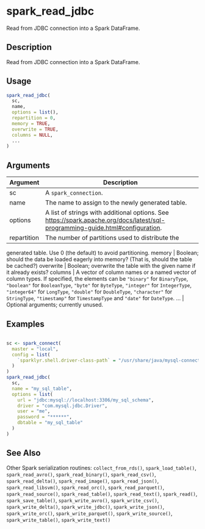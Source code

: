# spark_read_jdbc


Read from JDBC connection into a Spark DataFrame.




## Description

Read from JDBC connection into a Spark DataFrame.





## Usage
```r
spark_read_jdbc(
  sc,
  name,
  options = list(),
  repartition = 0,
  memory = TRUE,
  overwrite = TRUE,
  columns = NULL,
  ...
)
```




## Arguments


Argument      |Description
------------- |----------------
sc | A ``spark_connection``.
name | The name to assign to the newly generated table.
options | A list of strings with additional options. See https://spark.apache.org/docs/latest/sql-programming-guide.html#configuration.
repartition | The number of partitions used to distribute the
generated table. Use 0 (the default) to avoid partitioning.
memory | Boolean; should the data be loaded eagerly into memory? (That
is, should the table be cached?)
overwrite | Boolean; overwrite the table with the given name if it
already exists?
columns | A vector of column names or a named vector of column types.
If specified, the elements can be ``"binary"`` for ``BinaryType``,
``"boolean"`` for ``BooleanType``, ``"byte"`` for ``ByteType``,
``"integer"`` for ``IntegerType``, ``"integer64"`` for ``LongType``,
``"double"`` for ``DoubleType``, ``"character"`` for ``StringType``,
``"timestamp"`` for ``TimestampType`` and ``"date"`` for ``DateType``.
... | Optional arguments; currently unused.






## Examples

```r

sc <- spark_connect(
  master = "local",
  config = list(
    `sparklyr.shell.driver-class-path` = "/usr/share/java/mysql-connector-java-8.0.25.jar"
  )
)
spark_read_jdbc(
  sc,
  name = "my_sql_table",
  options = list(
    url = "jdbc:mysql://localhost:3306/my_sql_schema",
    driver = "com.mysql.jdbc.Driver",
    user = "me",
    password = "******",
    dbtable = "my_sql_table"
  )
)

```






## See Also

Other Spark serialization routines: 
`collect_from_rds()`,
`spark_load_table()`,
`spark_read_avro()`,
`spark_read_binary()`,
`spark_read_csv()`,
`spark_read_delta()`,
`spark_read_image()`,
`spark_read_json()`,
`spark_read_libsvm()`,
`spark_read_orc()`,
`spark_read_parquet()`,
`spark_read_source()`,
`spark_read_table()`,
`spark_read_text()`,
`spark_read()`,
`spark_save_table()`,
`spark_write_avro()`,
`spark_write_csv()`,
`spark_write_delta()`,
`spark_write_jdbc()`,
`spark_write_json()`,
`spark_write_orc()`,
`spark_write_parquet()`,
`spark_write_source()`,
`spark_write_table()`,
`spark_write_text()`



